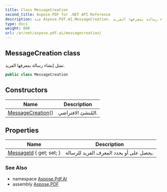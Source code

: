 ```yaml
---
title: Class MessageCreation
second_title: Aspose.PDF for .NET API Reference
description: فئة Aspose.Pdf.AI.MessageCreation. تمثل إنشاء رسالة بمعرفها الفريد
type: docs
weight: 800
url: /ar/net/aspose.pdf.ai/messagecreation/
---
```

## MessageCreation class

تمثل إنشاء رسالة بمعرفها الفريد.

```csharp
public class MessageCreation
```

## Constructors

| Name | Description |
| --- | --- |
| [MessageCreation](messagecreation/)() | المُنشئ الافتراضي. |

## Properties

| Name | Description |
| --- | --- |
| [MessageId](../../aspose.pdf.ai/messagecreation/messageid/) { get; set; } | يحصل على أو يحدد المعرف الفريد للرسالة. |

### See Also

* namespace [Aspose.Pdf.AI](../../aspose.pdf.ai/)
* assembly [Aspose.PDF](../../)